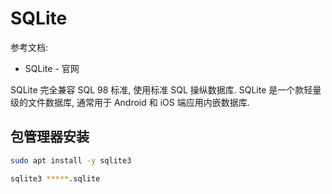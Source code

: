

# SQLite
参考文档:

- SQLite - 官网

SQLite 完全兼容 SQL 98 标准, 使用标准 SQL 操纵数据库.
SQLite 是一个款轻量级的文件数据库, 通常用于 Android 和 iOS 端应用内嵌数据库.

## 包管理器安装
```bash
sudo apt install -y sqlite3
```
```bash
sqlite3 *****.sqlite
```

